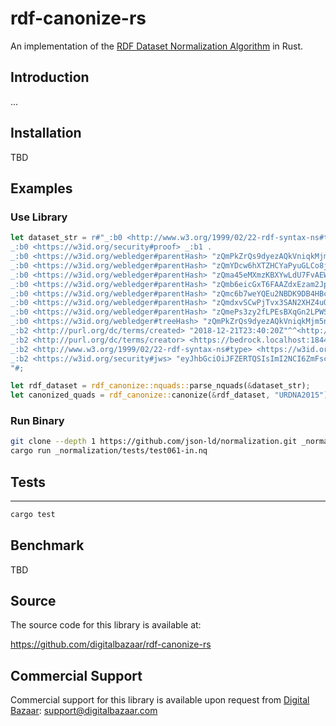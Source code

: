 # rdf-canonize-rs

An implementation of the [RDF Dataset Normalization Algorithm][] in Rust.

## Introduction

...

## Installation

TBD

## Examples

### Use Library
```rust
let dataset_str = r#"_:b0 <http://www.w3.org/1999/02/22-rdf-syntax-ns#type> <https://w3id.org webledger#ContinuityMergeEvent> .
_:b0 <https://w3id.org/security#proof> _:b1 .
_:b0 <https://w3id.org/webledger#parentHash> "zQmPkZrQs9dyezAQkVniqkMjm5nP3cdWFBzNsnnFLrsNf9u" .
_:b0 <https://w3id.org/webledger#parentHash> "zQmYDcw6hXTZHCYaPyuGLCo8jcNREidQs4ikwKdVyS5uwKA" .
_:b0 <https://w3id.org/webledger#parentHash> "zQma45eMXmzKBXYwLdU7FvAEW3ekMy4fJjqEQVhYQFgwYAP" .
_:b0 <https://w3id.org/webledger#parentHash> "zQmb6eicGxT6FAAZdxEzam2JpPu8ajiMJYhzPnhgHJJKh8f" .
_:b0 <https://w3id.org/webledger#parentHash> "zQmc6b7weYQEu2NBDK9DB4HBc4bt2qQGbkvkEZBW6ajJ5F7" .
_:b0 <https://w3id.org/webledger#parentHash> "zQmdxvSCwPjTvx3SAN2XHZ4uQpHKpbnHmns9BF8uZASW6Lx" .
_:b0 <https://w3id.org/webledger#parentHash> "zQmePs3zy2fLPEsBXqGn2LPWSGYbzPy7CZTTz1f2ng3ysph" .
_:b0 <https://w3id.org/webledger#treeHash> "zQmPkZrQs9dyezAQkVniqkMjm5nP3cdWFBzNsnnFLrsNf9u" .
_:b2 <http://purl.org/dc/terms/created> "2018-12-21T23:40:20Z"^^<http://www.w3.org/2001/XMLSchema#dateTime> _:b1 .
_:b2 <http://purl.org/dc/terms/creator> <https://bedrock.localhost:18443/consensus/continuity2017/voters/z6MkkabTusFkLnquxwHwCm28v59UX3P9Pn5scvc7fCaNvWUL> _:b1 .
_:b2 <http://www.w3.org/1999/02/22-rdf-syntax-ns#type> <https://w3id.org/security#Ed25519Signature2018> _:b1 .
_:b2 <https://w3id.org/security#jws> "eyJhbGciOiJFZERTQSIsImI2NCI6ZmFsc2UsImNyaXQiOlsiYjY0Il19..JJ5c7mF7ru9XhPtrNqj1s6J74yqOC0HcNyK_Wa0OcfDaiODZFIJ2dXIrc_qqqvTWynIqJid6yXkKsGAzyi_HDQ" _:b1 .
"#;

let rdf_dataset = rdf_canonize::nquads::parse_nquads(&dataset_str);
let canonized_quads = rdf_canonize::canonize(&rdf_dataset, "URDNA2015").unwrap();
```

### Run Binary
```sh
git clone --depth 1 https://github.com/json-ld/normalization.git _normalization
cargo run _normalization/tests/test061-in.nq
```

## Tests
-----

```sh
cargo test
```

## Benchmark

TBD

## Source

The source code for this library is available at:

https://github.com/digitalbazaar/rdf-canonize-rs

## Commercial Support

Commercial support for this library is available upon request from
[Digital Bazaar][]: support@digitalbazaar.com

[Digital Bazaar]: https://digitalbazaar.com/
[JSON-LD]: https://json-ld.org/
[RDF Dataset Normalization Algorithm]: https://json-ld.github.io/normalization/
